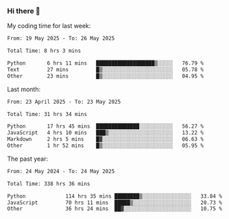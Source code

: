 ### Hi there 👋

My coding time for last week:

<!--START_SECTION:week-->

```txt
From: 19 May 2025 - To: 26 May 2025

Total Time: 8 hrs 3 mins

Python       6 hrs 11 mins   ███████████████████▒░░░░░   76.79 %
Text         27 mins         █▒░░░░░░░░░░░░░░░░░░░░░░░   05.78 %
Other        23 mins         █▒░░░░░░░░░░░░░░░░░░░░░░░   04.95 %
```

<!--END_SECTION:week-->

Last month:

<!--START_SECTION:month-->

```txt
From: 23 April 2025 - To: 23 May 2025

Total Time: 31 hrs 34 mins

Python       17 hrs 45 mins  ██████████████░░░░░░░░░░░   56.27 %
JavaScript   4 hrs 10 mins   ███▒░░░░░░░░░░░░░░░░░░░░░   13.22 %
Markdown     2 hrs 5 mins    █▓░░░░░░░░░░░░░░░░░░░░░░░   06.63 %
Other        1 hr 52 mins    █▒░░░░░░░░░░░░░░░░░░░░░░░   05.95 %
```

<!--END_SECTION:month-->

The past year:

<!--START_SECTION:year-->

```txt
From: 24 May 2024 - To: 24 May 2025

Total Time: 338 hrs 36 mins

Python             114 hrs 35 mins ████████▒░░░░░░░░░░░░░░░░   33.84 %
JavaScript         70 hrs 11 mins  █████▒░░░░░░░░░░░░░░░░░░░   20.73 %
Other              36 hrs 24 mins  ██▓░░░░░░░░░░░░░░░░░░░░░░   10.75 %
```

<!--END_SECTION:year-->
